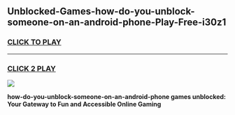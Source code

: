
## Unblocked-Games-how-do-you-unblock-someone-on-an-android-phone-Play-Free-i30z1
<h3>
<a href="https://premium76.site?title=how-do-you-unblock-someone-on-an-android-phone&ref=23A">CLICK TO PLAY</a></h3>
<hr>

<h3>
<a href="https://premium76.site?title=how-do-you-unblock-someone-on-an-android-phone&ref=23A">CLICK 2 PLAY</a>
  
</h3>

<a href="https://premium76.site?title=how-do-you-unblock-someone-on-an-android-phone&ref=23A"><img src="https://clearcache.store/games.png"></a>


**how-do-you-unblock-someone-on-an-android-phone games unblocked: Your Gateway to Fun and Accessible Online Gaming**
